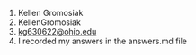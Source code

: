1. Kellen Gromosiak
2. KellenGromosiak
3. kg630622@ohio.edu
4. I recorded my answers in the answers.md file